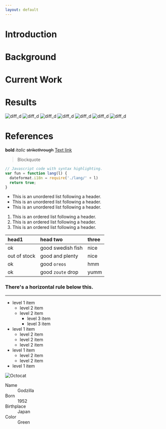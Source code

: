 ```yaml
---
layout: default
---
```


# Introduction

# Background

# Current Work

# Results

![diff_d]({{site.url}}{{site.baseurl}}/assets/images/diff_d.gif)
![diff_d]({{site.url}}{{site.baseurl}}/assets/images/diff_n.gif)
![diff_d]({{site.url}}{{site.baseurl}}/assets/images/diff_dir_planar.gif)
![diff_d]({{site.url}}{{site.baseurl}}/assets/images/diff_point_planar.gif)
![diff_d]({{site.url}}{{site.baseurl}}/assets/images/diff_dir_radial.gif)
![diff_d]({{site.url}}{{site.baseurl}}/assets/images/diff_point_radial.gif)
![diff_d]({{site.url}}{{site.baseurl}}/assets/images/DragonXL.gif)

# References

**bold**
_italic_
~~strikethrough~~
[Text link](link.html)
> Blockquote
```js
// Javascript code with syntax highlighting.
var fun = function lang(l) {
  dateformat.i18n = require('./lang/' + l)
  return true;
}
```
*   This is an unordered list following a header.
*   This is an unordered list following a header.
*   This is an unordered list following a header.
1.  This is an ordered list following a header.
2.  This is an ordered list following a header.
3.  This is an ordered list following a header.

| head1        | head two          | three |
|:-------------|:------------------|:------|
| ok           | good swedish fish | nice  |
| out of stock | good and plenty   | nice  |
| ok           | good `oreos`      | hmm   |
| ok           | good `zoute` drop | yumm  |

### There's a horizontal rule below this.

* * *
- level 1 item
  - level 2 item
  - level 2 item
    - level 3 item
    - level 3 item
- level 1 item
  - level 2 item
  - level 2 item
  - level 2 item
- level 1 item
  - level 2 item
  - level 2 item
- level 1 item

![Octocat](https://assets-cdn.github.com/images/icons/emoji/octocat.png)

<dl>
<dt>Name</dt>
<dd>Godzilla</dd>
<dt>Born</dt>
<dd>1952</dd>
<dt>Birthplace</dt>
<dd>Japan</dd>
<dt>Color</dt>
<dd>Green</dd>
</dl>


